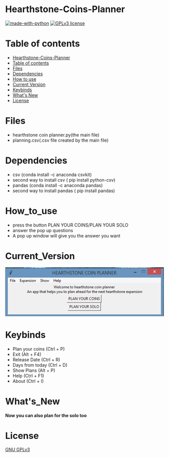 # Hearthstone-Coins-Planner

[![made-with-python](https://img.shields.io/badge/Made%20with-Python-1f425f.svg)](https://www.python.org/) [![GPLv3 license](https://img.shields.io/badge/License-GPLv3-blue.svg)](http://perso.crans.org/besson/LICENSE.html)


# Table of contents

<!--ts-->
  * [Hearthstone-Coins-Planner](#Hearthstone-Coins-Planner)
  * [Table of contents](#Table_of_contents)
  * [Files](#Files)
  * [Dependencies](#Dependencies)
  * [How to use](#How_to_use)
  * [Current Version](#Current_Version)
  * [Keybinds](#Keybinds)
  * [What's New](#What's_New)
  * [License](#License)
<!--te-->

# Files

<ul>
 <li> hearthstone coin planner.py(the main file) </li>
 <li> planning.csv(.csv file created by the main file) </li>
</ul>

# Dependencies

 <ul>
  <li> csv (conda install -c anaconda csvkit) </li>
  <li> second way to install csv ( pip install python-csv) </li>
  <li> pandas (conda install -c anaconda pandas) </li>
  <li> second way to install pandas ( pip install pandas) </li>
</ul>

 
# How_to_use
<ul>
  <li> press the button PLAN YOUR COINS/PLAN YOUR SOLO</li>
  <li> answer the pop up questions </li>
  <li> A pop up window will give you the answer you want </li>
</ul>

# Current_Version

<p><img src ="images/hearthstone.png" title = "Hearthstone Version"/> </p>

# Keybinds
<ul>
 <li> Plan your coins (Ctrl + P)</li>
 <li> Exit (Alt + F4) </li>
 <li> Release Date (Ctrl + R) </li>
 <li> Days from today (Ctrl + D) </li>
 <li> Show Plans (Alt + P) </li>
 <li> Help (Ctrl + F1) </li>
 <li> About (Ctrl + I) </li>
</ul>
  

# What's_New
**Now you can also plan for the solo too**



# License
[GNU GPLv3](https://choosealicense.com/licenses/gpl-3.0/)
